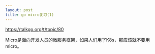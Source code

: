 ```yaml
---
layout: post
title: go-micro复习(1)
---
```


https://talkgo.org/t/topic/80

Micro是面向开发人员的微服务框架，如果人们用了K8s，那应该就不要用micro。
